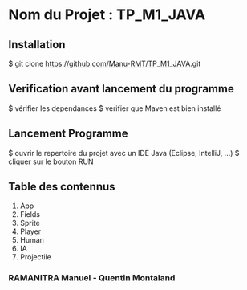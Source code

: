 # Nom du Projet : TP_M1_JAVA

## Installation

$ git clone https://github.com/Manu-RMT/TP_M1_JAVA.git   

## Verification avant lancement du programme
$ vérifier les dependances
$ verifier que Maven est bien installé

## Lancement Programme 
$ ouvrir le repertoire du projet avec un IDE Java (Eclipse, IntelliJ, ...)
$ cliquer sur le bouton RUN

## Table des contennus
1. App
2. Fields
3. Sprite
4. Player
5. Human
6. IA
7. Projectile

### RAMANITRA Manuel - Quentin Montaland 